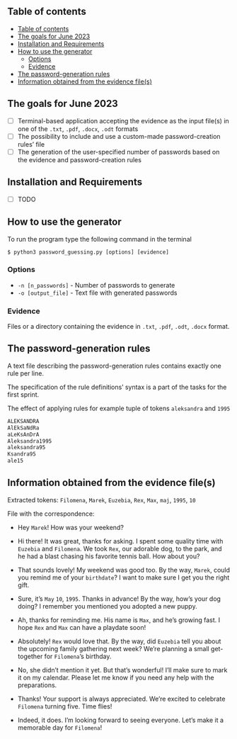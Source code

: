 ## Table of contents

- [Table of contents](#table-of-contents)
- [The goals for June 2023](#the-goals-for-june-2023)
- [Installation and Requirements](#installation-and-requirements)
- [How to use the generator](#how-to-use-the-generator)
  - [Options](#options)
  - [Evidence](#evidence)
- [The password-generation rules](#the-password-generation-rules)
- [Information obtained from the evidence file(s)](#information-obtained-from-the-evidence-files)

## The goals for June 2023

- [ ]  Terminal-based application accepting the evidence as the input file(s) in one of the `.txt`, `.pdf`, `.docx`, `.odt` formats
- [ ]  The possibility to include and use a custom-made password-creation rules’ file
- [ ]  The generation of the user-specified number of passwords based on the evidence and password-creation rules

## Installation and Requirements

- [ ]  TODO

## How to use the generator

To run the program type the following command in the terminal

`$ python3 password_guessing.py [options] [evidence]`

### Options

* `-n [n_passwords]` - Number of passwords to generate
* `-o [output_file]` - Text file with generated passwords 

### Evidence

Files or a directory containing the evidence in `.txt`, `.pdf`, `.odt`, `.docx` format.

## The password-generation rules

A text file describing the password-generation rules contains exactly one rule per line. 

The specification of the rule definitions’ syntax is a part of the tasks for the first sprint. 

The effect of applying rules for example tuple of tokens `aleksandra` and `1995`

```bash
ALEKSANDRA
AlEkSaNdRa
aLeKsAnDrA
Aleksandra1995
aleksandra95
Ksandra95
ale15
```

## Information obtained from the evidence file(s)

Extracted tokens: `Filomena`, `Marek`, `Euzebia`, `Rex`, `Max`, `maj`, `1995`, `10`

File with the correspondence:

* Hey `Marek`! How was your weekend?

* Hi there! It was great, thanks for asking. I spent some quality time with `Euzebia` and `Filomena`. We took `Rex`, our adorable dog, to the park, and he had a blast chasing his favorite tennis ball. How about you?

* That sounds lovely! My weekend was good too. By the way, `Marek`, could you remind me of your `birthdate`? I want to make sure I get you the right gift.

* Sure, it’s `May` `10`, `1995`. Thanks in advance! By the way, how’s your dog doing? I remember you mentioned you adopted a new puppy.

* Ah, thanks for reminding me. His name is `Max`, and he’s growing fast. I hope `Rex` and `Max` can have a playdate soon!

* Absolutely! `Rex` would love that. By the way, did `Euzebia` tell you about the upcoming family gathering next week? We’re planning a small get-together for `Filomena`’s birthday.

* No, she didn’t mention it yet. But that’s wonderful! I’ll make sure to mark it on my calendar. Please let me know if you need any help with the preparations.

* Thanks! Your support is always appreciated. We’re excited to celebrate `Filomena` turning five. Time flies!

* Indeed, it does. I’m looking forward to seeing everyone. Let’s make it a memorable day for `Filomena`!
